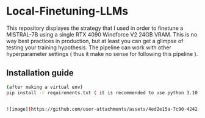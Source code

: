 # Local-Finetuning-LLMs
This repository displayes the strategy that I used in order to finetune a MISTRAL-7B using a single RTX 4090 Windforce V2 24GB VRAM. This is no way best practices in production, but at least you can get a glimpse of testing your training hypothesis. The pipeline can work with other hyperparameter settings ( thus it make no sense for following this pipeline ).

## Installation guide
````bash
(after making a virtual env)
pip install -r requirements.txt ( it is recommended to use python 3.10 )


![image](https://github.com/user-attachments/assets/4ed2e15a-7c90-4242-bfaf-4e8bf23eadfd)
